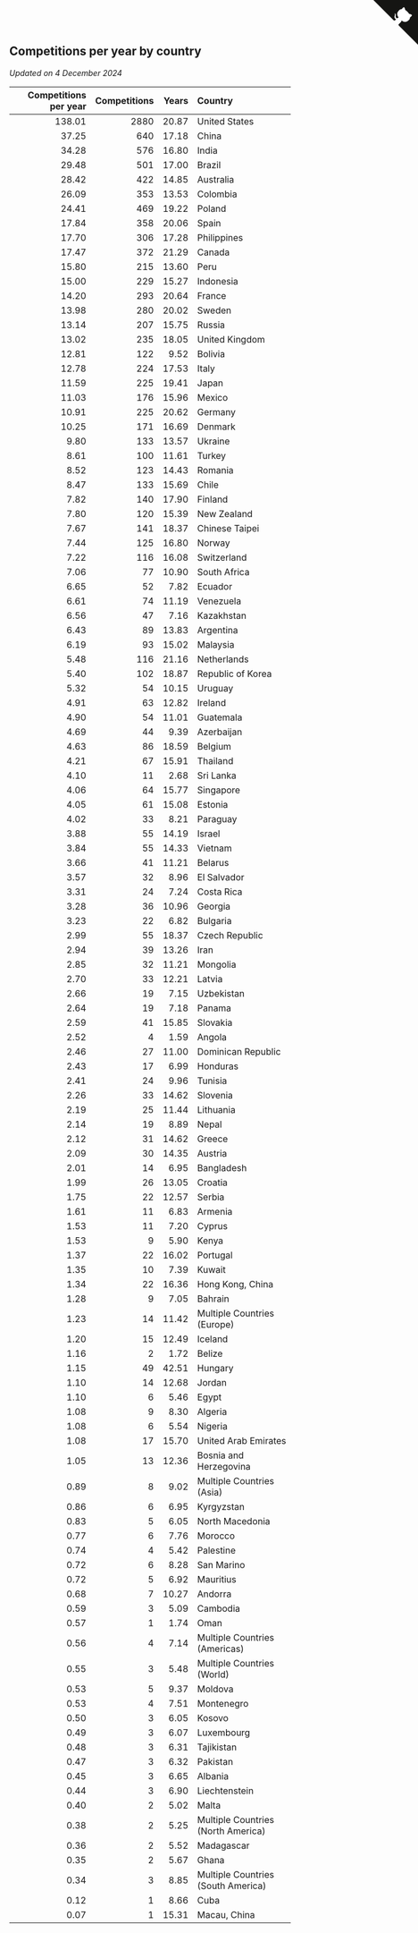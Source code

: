 ## Competitions per year by country

*Updated on  4 December 2024*

| Competitions per year | Competitions | Years | Country |
| ---: | ---: | ---: | :--- |
| 138.01 | 2880 | 20.87 | United States |
| 37.25 | 640 | 17.18 | China |
| 34.28 | 576 | 16.80 | India |
| 29.48 | 501 | 17.00 | Brazil |
| 28.42 | 422 | 14.85 | Australia |
| 26.09 | 353 | 13.53 | Colombia |
| 24.41 | 469 | 19.22 | Poland |
| 17.84 | 358 | 20.06 | Spain |
| 17.70 | 306 | 17.28 | Philippines |
| 17.47 | 372 | 21.29 | Canada |
| 15.80 | 215 | 13.60 | Peru |
| 15.00 | 229 | 15.27 | Indonesia |
| 14.20 | 293 | 20.64 | France |
| 13.98 | 280 | 20.02 | Sweden |
| 13.14 | 207 | 15.75 | Russia |
| 13.02 | 235 | 18.05 | United Kingdom |
| 12.81 | 122 | 9.52 | Bolivia |
| 12.78 | 224 | 17.53 | Italy |
| 11.59 | 225 | 19.41 | Japan |
| 11.03 | 176 | 15.96 | Mexico |
| 10.91 | 225 | 20.62 | Germany |
| 10.25 | 171 | 16.69 | Denmark |
| 9.80 | 133 | 13.57 | Ukraine |
| 8.61 | 100 | 11.61 | Turkey |
| 8.52 | 123 | 14.43 | Romania |
| 8.47 | 133 | 15.69 | Chile |
| 7.82 | 140 | 17.90 | Finland |
| 7.80 | 120 | 15.39 | New Zealand |
| 7.67 | 141 | 18.37 | Chinese Taipei |
| 7.44 | 125 | 16.80 | Norway |
| 7.22 | 116 | 16.08 | Switzerland |
| 7.06 | 77 | 10.90 | South Africa |
| 6.65 | 52 | 7.82 | Ecuador |
| 6.61 | 74 | 11.19 | Venezuela |
| 6.56 | 47 | 7.16 | Kazakhstan |
| 6.43 | 89 | 13.83 | Argentina |
| 6.19 | 93 | 15.02 | Malaysia |
| 5.48 | 116 | 21.16 | Netherlands |
| 5.40 | 102 | 18.87 | Republic of Korea |
| 5.32 | 54 | 10.15 | Uruguay |
| 4.91 | 63 | 12.82 | Ireland |
| 4.90 | 54 | 11.01 | Guatemala |
| 4.69 | 44 | 9.39 | Azerbaijan |
| 4.63 | 86 | 18.59 | Belgium |
| 4.21 | 67 | 15.91 | Thailand |
| 4.10 | 11 | 2.68 | Sri Lanka |
| 4.06 | 64 | 15.77 | Singapore |
| 4.05 | 61 | 15.08 | Estonia |
| 4.02 | 33 | 8.21 | Paraguay |
| 3.88 | 55 | 14.19 | Israel |
| 3.84 | 55 | 14.33 | Vietnam |
| 3.66 | 41 | 11.21 | Belarus |
| 3.57 | 32 | 8.96 | El Salvador |
| 3.31 | 24 | 7.24 | Costa Rica |
| 3.28 | 36 | 10.96 | Georgia |
| 3.23 | 22 | 6.82 | Bulgaria |
| 2.99 | 55 | 18.37 | Czech Republic |
| 2.94 | 39 | 13.26 | Iran |
| 2.85 | 32 | 11.21 | Mongolia |
| 2.70 | 33 | 12.21 | Latvia |
| 2.66 | 19 | 7.15 | Uzbekistan |
| 2.64 | 19 | 7.18 | Panama |
| 2.59 | 41 | 15.85 | Slovakia |
| 2.52 | 4 | 1.59 | Angola |
| 2.46 | 27 | 11.00 | Dominican Republic |
| 2.43 | 17 | 6.99 | Honduras |
| 2.41 | 24 | 9.96 | Tunisia |
| 2.26 | 33 | 14.62 | Slovenia |
| 2.19 | 25 | 11.44 | Lithuania |
| 2.14 | 19 | 8.89 | Nepal |
| 2.12 | 31 | 14.62 | Greece |
| 2.09 | 30 | 14.35 | Austria |
| 2.01 | 14 | 6.95 | Bangladesh |
| 1.99 | 26 | 13.05 | Croatia |
| 1.75 | 22 | 12.57 | Serbia |
| 1.61 | 11 | 6.83 | Armenia |
| 1.53 | 11 | 7.20 | Cyprus |
| 1.53 | 9 | 5.90 | Kenya |
| 1.37 | 22 | 16.02 | Portugal |
| 1.35 | 10 | 7.39 | Kuwait |
| 1.34 | 22 | 16.36 | Hong Kong, China |
| 1.28 | 9 | 7.05 | Bahrain |
| 1.23 | 14 | 11.42 | Multiple Countries (Europe) |
| 1.20 | 15 | 12.49 | Iceland |
| 1.16 | 2 | 1.72 | Belize |
| 1.15 | 49 | 42.51 | Hungary |
| 1.10 | 14 | 12.68 | Jordan |
| 1.10 | 6 | 5.46 | Egypt |
| 1.08 | 9 | 8.30 | Algeria |
| 1.08 | 6 | 5.54 | Nigeria |
| 1.08 | 17 | 15.70 | United Arab Emirates |
| 1.05 | 13 | 12.36 | Bosnia and Herzegovina |
| 0.89 | 8 | 9.02 | Multiple Countries (Asia) |
| 0.86 | 6 | 6.95 | Kyrgyzstan |
| 0.83 | 5 | 6.05 | North Macedonia |
| 0.77 | 6 | 7.76 | Morocco |
| 0.74 | 4 | 5.42 | Palestine |
| 0.72 | 6 | 8.28 | San Marino |
| 0.72 | 5 | 6.92 | Mauritius |
| 0.68 | 7 | 10.27 | Andorra |
| 0.59 | 3 | 5.09 | Cambodia |
| 0.57 | 1 | 1.74 | Oman |
| 0.56 | 4 | 7.14 | Multiple Countries (Americas) |
| 0.55 | 3 | 5.48 | Multiple Countries (World) |
| 0.53 | 5 | 9.37 | Moldova |
| 0.53 | 4 | 7.51 | Montenegro |
| 0.50 | 3 | 6.05 | Kosovo |
| 0.49 | 3 | 6.07 | Luxembourg |
| 0.48 | 3 | 6.31 | Tajikistan |
| 0.47 | 3 | 6.32 | Pakistan |
| 0.45 | 3 | 6.65 | Albania |
| 0.44 | 3 | 6.90 | Liechtenstein |
| 0.40 | 2 | 5.02 | Malta |
| 0.38 | 2 | 5.25 | Multiple Countries (North America) |
| 0.36 | 2 | 5.52 | Madagascar |
| 0.35 | 2 | 5.67 | Ghana |
| 0.34 | 3 | 8.85 | Multiple Countries (South America) |
| 0.12 | 1 | 8.66 | Cuba |
| 0.07 | 1 | 15.31 | Macau, China |


<a href="https://github.com/jonatanklosko/wca_statistics" class="github-corner" aria-label="View source on Github"><svg width="80" height="80" viewBox="0 0 250 250" style="fill:#151513; color:#fff; position: absolute; top: 0; border: 0; right: 0;" aria-hidden="true"><path d="M0,0 L115,115 L130,115 L142,142 L250,250 L250,0 Z"></path><path d="M128.3,109.0 C113.8,99.7 119.0,89.6 119.0,89.6 C122.0,82.7 120.5,78.6 120.5,78.6 C119.2,72.0 123.4,76.3 123.4,76.3 C127.3,80.9 125.5,87.3 125.5,87.3 C122.9,97.6 130.6,101.9 134.4,103.2" fill="currentColor" style="transform-origin: 130px 106px;" class="octo-arm"></path><path d="M115.0,115.0 C114.9,115.1 118.7,116.5 119.8,115.4 L133.7,101.6 C136.9,99.2 139.9,98.4 142.2,98.6 C133.8,88.0 127.5,74.4 143.8,58.0 C148.5,53.4 154.0,51.2 159.7,51.0 C160.3,49.4 163.2,43.6 171.4,40.1 C171.4,40.1 176.1,42.5 178.8,56.2 C183.1,58.6 187.2,61.8 190.9,65.4 C194.5,69.0 197.7,73.2 200.1,77.6 C213.8,80.2 216.3,84.9 216.3,84.9 C212.7,93.1 206.9,96.0 205.4,96.6 C205.1,102.4 203.0,107.8 198.3,112.5 C181.9,128.9 168.3,122.5 157.7,114.1 C157.9,116.9 156.7,120.9 152.7,124.9 L141.0,136.5 C139.8,137.7 141.6,141.9 141.8,141.8 Z" fill="currentColor" class="octo-body"></path></svg></a><style>.github-corner:hover .octo-arm{animation:octocat-wave 560ms ease-in-out}@keyframes octocat-wave{0%,100%{transform:rotate(0)}20%,60%{transform:rotate(-25deg)}40%,80%{transform:rotate(10deg)}}@media (max-width:500px){.github-corner:hover .octo-arm{animation:none}.github-corner .octo-arm{animation:octocat-wave 560ms ease-in-out}}</style>
